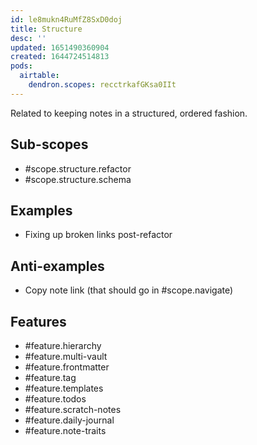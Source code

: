 ```yaml
---
id: le8mukn4RuMfZ8SxD0doj
title: Structure
desc: ''
updated: 1651490360904
created: 1644724514813
pods:
  airtable:
    dendron.scopes: recctrkafGKsa0IIt
---
```


Related to keeping notes in a structured, ordered fashion. 


## Sub-scopes

- #scope.structure.refactor
- #scope.structure.schema

## Examples

- Fixing up broken links post-refactor

## Anti-examples

- Copy note link (that should go in #scope.navigate)

## Features

- #feature.hierarchy
- #feature.multi-vault
- #feature.frontmatter
- #feature.tag
- #feature.templates
- #feature.todos
- #feature.scratch-notes
- #feature.daily-journal
- #feature.note-traits
